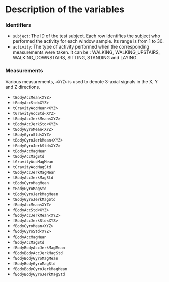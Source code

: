 # Description of the variables

### Identifiers
* `subject`: The ID of the test subject. Each row identifies the subject who performed the activity for each window sample. Its range is from 1 to 30.
* `activity`: The type of activity performed when the corresponding measurements were taken. It can be : WALKING, WALKING\_UPSTAIRS, WALKING\_DOWNSTAIRS, SITTING, STANDING and LAYING.

### Measurements
Various measurements, `<XYZ>` is used to denote 3-axial signals in the X, Y and Z directions.
* `tBodyAccMean<XYZ>`
* `tBodyAccStd<XYZ>`
* `tGravityAccMean<XYZ>`
* `tGravityAccStd<XYZ>`
* `tBodyAccJerkMean<XYZ>`
* `tBodyAccJerkStd<XYZ>`
* `tBodyGyroMean<XYZ>`
* `tBodyGyroStd<XYZ>`
* `tBodyGyroJerkMean<XYZ>`
* `tBodyGyroJerkStd<XYZ>`
* `tBodyAccMagMean`
* `tBodyAccMagStd`
* `tGravityAccMagMean`
* `tGravityAccMagStd`
* `tBodyAccJerkMagMean`
* `tBodyAccJerkMagStd`
* `tBodyGyroMagMean`
* `tBodyGyroMagStd`
* `tBodyGyroJerkMagMean`
* `tBodyGyroJerkMagStd`
* `fBodyAccMean<XYZ>`
* `fBodyAccStd<XYZ>`
* `fBodyAccJerkMean<XYZ>`
* `fBodyAccJerkStd<XYZ>`
* `fBodyGyroMean<XYZ>`
* `fBodyGyroStd<XYZ>`
* `fBodyAccMagMean`
* `fBodyAccMagStd`
* `fBodyBodyAccJerkMagMean`
* `fBodyBodyAccJerkMagStd`
* `fBodyBodyGyroMagMean`
* `fBodyBodyGyroMagStd`
* `fBodyBodyGyroJerkMagMean`
* `fBodyBodyGyroJerkMagStd`